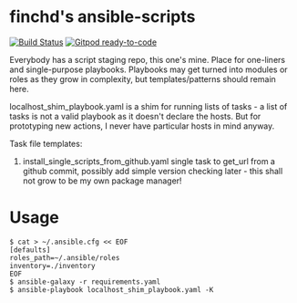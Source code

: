 finchd's ansible-scripts
========================

[![Build Status](https://travis-ci.com/finchd/ansible-scripts.svg?branch=master)](https://travis-ci.com/finchd/ansible-scripts)
[![Gitpod ready-to-code](https://img.shields.io/badge/Gitpod-ready--to--code-blue?logo=gitpod)](https://gitpod.io/#https://github.com/finchd/ansible-scripts)

Everybody has a script staging repo, this one's mine.
Place for one-liners and single-purpose playbooks. Playbooks may get turned into modules or roles as they grow in complexity, but templates/patterns should remain here.

localhost_shim_playbook.yaml is a shim for running lists of tasks - a list of tasks is not a valid playbook as it doesn't declare the hosts. But for prototyping new actions, I never have particular hosts in mind anyway.

Task file templates:

1. install_single_scripts_from_github.yaml
     single task to get_url from a github commit, possibly add simple version checking later - this shall not grow to be my own package manager!



Usage
=====

```
$ cat > ~/.ansible.cfg << EOF
[defaults]
roles_path=~/.ansible/roles
inventory=./inventory
EOF
$ ansible-galaxy -r requirements.yaml
$ ansible-playbook localhost_shim_playbook.yaml -K
```
